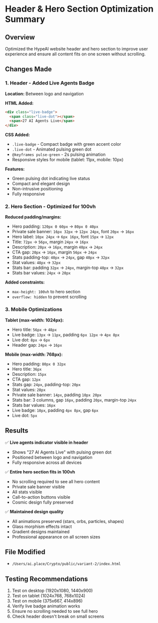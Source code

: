 # Header & Hero Section Optimization Summary

## Overview
Optimized the HypeAI website header and hero section to improve user experience and ensure all content fits on one screen without scrolling.

## Changes Made

### 1. Header - Added Live Agents Badge

**Location:** Between logo and navigation

**HTML Added:**
```html
<div class="live-badge">
  <span class="live-dot"></span>
  <span>27 AI Agents Live</span>
</div>
```

**CSS Added:**
- `.live-badge` - Compact badge with green accent color
- `.live-dot` - Animated pulsing green dot
- `@keyframes pulse-green` - 2s pulsing animation
- Responsive styles for mobile (tablet: 11px, mobile: 10px)

**Features:**
- Green pulsing dot indicating live status
- Compact and elegant design
- Non-intrusive positioning
- Fully responsive

### 2. Hero Section - Optimized for 100vh

**Reduced padding/margins:**
- Hero padding: `120px 0 60px` → `80px 0 40px`
- Private sale banner: `16px 32px` → `12px 24px`, font `20px` → `16px`
- Hero label: `10px 24px` → `6px 16px`, font `15px` → `12px`
- Title: `72px` → `56px`, margin `24px` → `16px`
- Description: `20px` → `16px`, margin `40px` → `24px`
- CTA gap: `20px` → `16px`, margin `56px` → `24px`
- Stats padding-top: `40px` → `24px`, gap `40px` → `32px`
- Stat values: `48px` → `32px`
- Stats bar: padding `32px` → `24px`, margin-top `48px` → `32px`
- Stats bar values: `24px` → `20px`

**Added constraints:**
- `max-height: 100vh` to hero section
- `overflow: hidden` to prevent scrolling

### 3. Mobile Optimizations

**Tablet (max-width: 1024px):**
- Hero title: `56px` → `48px`
- Live badge: `13px` → `11px`, padding `6px 12px` → `4px 8px`
- Live dot: `8px` → `6px`
- Header gap: `24px` → `16px`

**Mobile (max-width: 768px):**
- Hero padding: `80px 0 32px`
- Hero title: `36px`
- Description: `15px`
- CTA gap: `12px`
- Stats gap: `24px`, padding-top: `20px`
- Stat values: `28px`
- Private sale banner: `14px`, padding `10px 20px`
- Stats bar: 3 columns, gap `16px`, padding `20px`, margin-top `24px`
- Stats bar values: `16px`
- Live badge: `10px`, padding `4px 8px`, gap `6px`
- Live dot: `5px`

## Results

✅ **Live agents indicator visible in header**
- Shows "27 AI Agents Live" with pulsing green dot
- Positioned between logo and navigation
- Fully responsive across all devices

✅ **Entire hero section fits in 100vh**
- No scrolling required to see all hero content
- Private sale banner visible
- All stats visible
- Call-to-action buttons visible
- Cosmic design fully preserved

✅ **Maintained design quality**
- All animations preserved (stars, orbs, particles, shapes)
- Glass morphism effects intact
- Gradient designs maintained
- Professional appearance on all screen sizes

## File Modified
- `/Users/ai.place/Crypto/public/variant-2/index.html`

## Testing Recommendations
1. Test on desktop (1920x1080, 1440x900)
2. Test on tablet (1024x768, 768x1024)
3. Test on mobile (375x667, 414x896)
4. Verify live badge animation works
5. Ensure no scrolling needed to see full hero
6. Check header doesn't break on small screens
